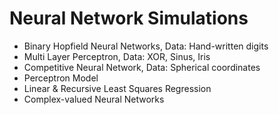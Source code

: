# Neural Network Simulations 
* Binary Hopfield Neural Networks,  Data: Hand-written digits
* Multi Layer Perceptron, Data: XOR, Sinus, Iris
* Competitive Neural Network, Data: Spherical coordinates
* Perceptron Model
* Linear & Recursive Least Squares Regression
* Complex-valued Neural Networks 
